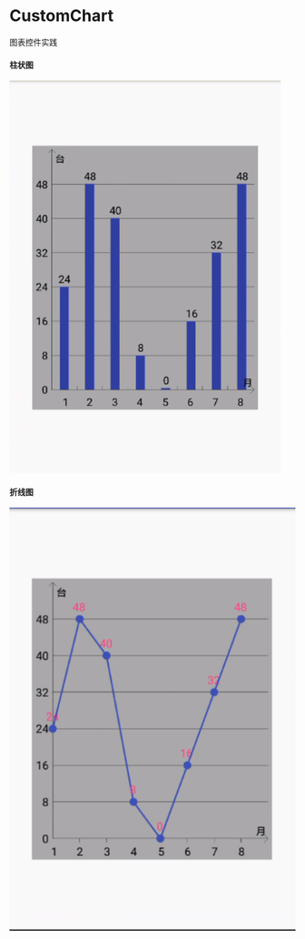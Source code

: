 # CustomChart
图表控件实践

#### 柱状图
![mahua](./images/StatisticBar.png)


#### 折线图
![mahua](./images/LineView.png)